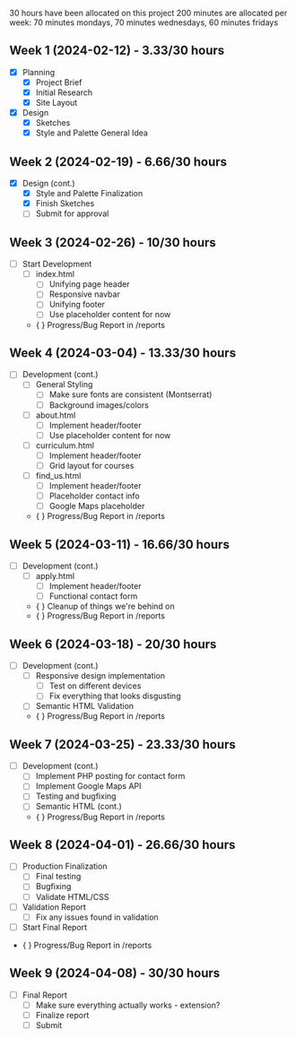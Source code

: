 30 hours have been allocated on this project
200 minutes are allocated per week:
    70 minutes mondays,
    70 minutes wednesdays,
    60 minutes fridays

## Week 1 (2024-02-12) - 3.33/30 hours
- [X] Planning
  - [X] Project Brief
  - [X] Initial Research
  - [X] Site Layout
- [X] Design
  - [X] Sketches
  - [X] Style and Palette General Idea

## Week 2 (2024-02-19) - 6.66/30 hours
- [X] Design (cont.)
  - [X] Style and Palette Finalization
  - [X] Finish Sketches
  - [ ] Submit for approval

## Week 3 (2024-02-26) - 10/30 hours
- [ ] Start Development
  - [ ] index.html
    - [ ] Unifying page header
    - [ ] Responsive navbar
    - [ ] Unifying footer
    - [ ] Use placeholder content for now
  - { } Progress/Bug Report in /reports

## Week 4 (2024-03-04) - 13.33/30 hours
- [ ] Development (cont.)
  - [ ] General Styling
    - [ ] Make sure fonts are consistent (Montserrat)
    - [ ] Background images/colors
  - [ ] about.html
    - [ ] Implement header/footer
    - [ ] Use placeholder content for now
  - [ ] curriculum.html
    - [ ] Implement header/footer
    - [ ] Grid layout for courses
  - [ ] find_us.html
    - [ ] Implement header/footer
    - [ ] Placeholder contact info
    - [ ] Google Maps placeholder
  - { } Progress/Bug Report in /reports

## Week 5 (2024-03-11) - 16.66/30 hours
- [ ] Development (cont.)
  - [ ] apply.html
    - [ ] Implement header/footer
    - [ ] Functional contact form
  - { } Cleanup of things we're behind on
  - { } Progress/Bug Report in /reports 

## Week 6 (2024-03-18) - 20/30 hours
- [ ] Development (cont.)
  - [ ] Responsive design implementation
    - [ ] Test on different devices
    - [ ] Fix everything that looks disgusting
  - [ ] Semantic HTML Validation
  - { } Progress/Bug Report in /reports

## Week 7 (2024-03-25) - 23.33/30 hours
- [ ] Development (cont.)
  - [ ] Implement PHP posting for contact form
  - [ ] Implement Google Maps API
  - [ ] Testing and bugfixing
  - [ ] Semantic HTML (cont.)
  - { } Progress/Bug Report in /reports

## Week 8 (2024-04-01) - 26.66/30 hours
- [ ] Production Finalization
  - [ ] Final testing
  - [ ] Bugfixing
  - [ ] Validate HTML/CSS
- [ ] Validation Report
  - [ ] Fix any issues found in validation
- [ ] Start Final Report
- { } Progress/Bug Report in /reports

## Week 9 (2024-04-08) - 30/30 hours
- [ ] Final Report
  - [ ] Make sure everything actually works - extension?
  - [ ] Finalize report
  - [ ] Submit